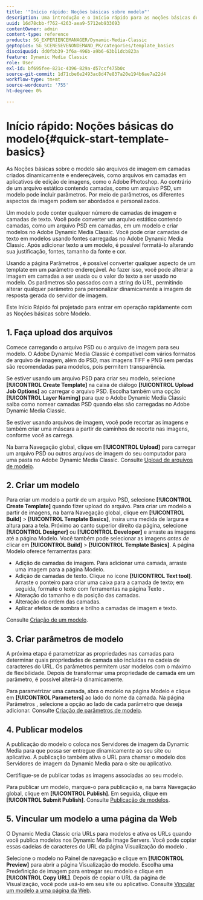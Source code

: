 ```yaml
---
title: '"Início rápido: Noções básicas sobre modelo"'
description: Uma introdução e o Início rápido para as noções básicas do modelo para ajudá-lo a ativar e executar rapidamente.
uuid: 16d78cbb-f762-4263-aea9-5712eb933693
contentOwner: admin
content-type: reference
products: SG_EXPERIENCEMANAGER/Dynamic-Media-Classic
geptopics: SG_SCENESEVENONDEMAND_PK/categories/template_basics
discoiquuid: dd0fbb39-3f6a-496b-a9b6-63b11dcb823a
feature: Dynamic Media Classic
role: User
exl-id: bf695fee-821c-4396-829a-d57ccf475b0c
source-git-commit: 1d71cbe6e2493ac8d47e837a20e194b6ae7a22d4
workflow-type: tm+mt
source-wordcount: '755'
ht-degree: 0%

---
```


# Início rápido: Noções básicas do modelo{#quick-start-template-basics}

As Noções básicas sobre o modelo são arquivos de imagem em camadas criados dinamicamente e endereçáveis, como arquivos em camadas em aplicativos de edição de imagens, como o Adobe Photoshop. Ao contrário de um arquivo estático contendo camadas, como um arquivo PSD, um modelo pode incluir parâmetros. Por meio de parâmetros, os diferentes aspectos da imagem podem ser abordados e personalizados.

Um modelo pode conter qualquer número de camadas de imagem e camadas de texto. Você pode converter um arquivo estático contendo camadas, como um arquivo PSD em camadas, em um modelo e criar modelos no Adobe Dynamic Media Classic. Você pode criar camadas de texto em modelos usando fontes carregadas no Adobe Dynamic Media Classic. Após adicionar texto a um modelo, é possível formatá-lo alterando sua justificação, fontes, tamanho da fonte e cor.

Usando a página Parâmetros , é possível converter qualquer aspecto de um template em um parâmetro endereçável. Ao fazer isso, você pode alterar a imagem em camadas a ser usada ou o valor do texto a ser usado no modelo. Os parâmetros são passados com a string do URL, permitindo alterar qualquer parâmetro para personalizar dinamicamente a imagem de resposta gerada do servidor de imagem.

Este Início Rápido foi projetado para entrar em operação rapidamente com as Noções básicas sobre Modelo.

## 1. Faça upload dos arquivos

Comece carregando o arquivo PSD ou o arquivo de imagem para seu modelo. O Adobe Dynamic Media Classic é compatível com vários formatos de arquivo de imagem, além do PSD, mas imagens TIFF e PNG sem perdas são recomendadas para modelos, pois permitem transparência.

Se estiver usando um arquivo PSD para criar seu modelo, selecione **[!UICONTROL Create Template]** na caixa de diálogo **[!UICONTROL Upload Job Options]** ao carregar o arquivo PSD. Escolha também uma opção **[!UICONTROL Layer Naming]** para que o Adobe Dynamic Media Classic saiba como nomear camadas PSD quando elas são carregadas no Adobe Dynamic Media Classic.

Se estiver usando arquivos de imagem, você pode recortar as imagens e também criar uma máscara a partir de caminhos de recorte nas imagens, conforme você as carrega.

Na barra Navegação global, clique em **[!UICONTROL Upload]** para carregar um arquivo PSD ou outros arquivos de imagem do seu computador para uma pasta no Adobe Dynamic Media Classic. Consulte [Upload de arquivos de modelo](uploading-template-files.md#uploading_template_files).

## 2. Criar um modelo

Para criar um modelo a partir de um arquivo PSD, selecione **[!UICONTROL Create Template]** quando fizer upload do arquivo. Para criar um modelo a partir de imagens, na barra Navegação global, clique em **[!UICONTROL Build]** > **[!UICONTROL Template Basics]**, insira uma medida de largura e altura para a tela. Próximo ao canto superior direito da página, selecione **[!UICONTROL Designer]** ou **[!UICONTROL Developer]** e arraste as imagens até a página Modelo. Você também pode selecionar as imagens *antes de* clicar em **[!UICONTROL Build]** > **[!UICONTROL Template Basics]**. A página Modelo oferece ferramentas para:

* Adição de camadas de imagem. Para adicionar uma camada, arraste uma imagem para a página Modelo.
* Adição de camadas de texto. Clique no ícone **[!UICONTROL Text tool]**. Arraste o ponteiro para criar uma caixa para a camada de texto; em seguida, formate o texto com ferramentas na página Texto .
* Alteração do tamanho e da posição das camadas.
* Alteração da ordem das camadas.
* Aplicar efeitos de sombra e brilho a camadas de imagem e texto.

Consulte [Criação de um modelo](creating-template.md#creating_a_template).

## 3. Criar parâmetros de modelo

A próxima etapa é parametrizar as propriedades nas camadas para determinar quais propriedades de camada são incluídas na cadeia de caracteres do URL. Os parâmetros permitem usar modelos com o máximo de flexibilidade. Depois de transformar uma propriedade de camada em um parâmetro, é possível alterá-la dinamicamente.

Para parametrizar uma camada, abra o modelo na página Modelo e clique em **[!UICONTROL Parameters]** ao lado do nome da camada. Na página Parâmetros , selecione a opção ao lado de cada parâmetro que deseja adicionar. Consulte [Criação de parâmetros de modelo](creating-template-parameters.md#creating_template_parameters).

## 4. Publicar modelos

A publicação do modelo o coloca nos Servidores de imagem da Dynamic Media para que possa ser entregue dinamicamente ao seu site ou aplicativo. A publicação também ativa o URL para chamar o modelo dos Servidores de imagem da Dynamic Media para o site ou aplicativo.

Certifique-se de publicar todas as imagens associadas ao seu modelo.

Para publicar um modelo, marque-o para publicação e, na barra Navegação global, clique em **[!UICONTROL Publish]**. Em seguida, clique em **[!UICONTROL Submit Publish]**. Consulte [Publicação de modelos](publishing-templates.md#publishing_templates).

## 5. Vincular um modelo a uma página da Web

O Dynamic Media Classic cria URLs para modelos e ativa os URLs quando você publica modelos nos Dynamic Media Image Servers. Você pode copiar essas cadeias de caracteres do URL da página Visualização do modelo .

Selecione o modelo no Painel de navegação e clique em **[!UICONTROL Preview]** para abrir a página Visualização do modelo. Escolha uma Predefinição de imagem para entregar seu modelo e clique em **[!UICONTROL Copy URL]**. Depois de copiar o URL da página de Visualização, você pode usá-lo em seu site ou aplicativo. Consulte [Vincular um modelo a uma página da Web](linking-template-web-page.md#linking_a_template_to_a_web_page).
